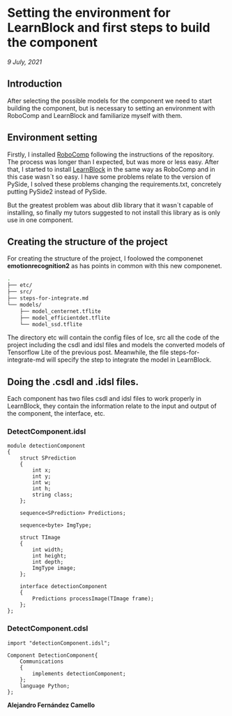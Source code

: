 # Setting the environment for LearnBlock and first steps to build the component

_9 July, 2021_

## Introduction

After selecting the possible models for the component we need to start building the component, but is necessary to setting an environment with RoboComp and LearnBlock and familiarize myself with them.

## Environment setting

Firstly, I installed [RoboComp](https://github.com/robocomp/robocomp) following the instructions of the repository. The process was longer than I expected, but was more or less easy.
After that, I started to install [LearnBlock](https://github.com/robocomp/LearnBlock) in the same way as RoboComp and in this case wasn´t so easy. I have some problems relate to the version of PySide, I solved these problems changing the requirements.txt, concretely putting PySide2 instead of PySide.


But the greatest problem was about dlib library that it wasn´t capable of installing, so finally my tutors suggested to not install this library as is only use in one component.

## Creating the structure of the project

For creating the structure of the project, I foolowed the componenet **emotionrecognition2** as has points in common with this new componenet.

```bash
.
├── etc/
├── src/
├── steps-for-integrate.md
└── models/
    ├── model_centernet.tflite
    ├── model_efficientdet.tflite
    └── model_ssd.tflite 
```

The directory etc will contain the config files of Ice, src all the code of the project including the csdl and idsl files and models the converted models of Tensorflow Lite of the previous post. Meanwhile, the file steps-for-integrate-md will specify the step to integrate the model in LearnBlock.

## Doing the .csdl and .idsl files.

Each component has two files csdl and idsl files to work properly in LearnBlock, they contain the information relate to the input and output of the component, the interface, etc.

### DetectComponent.idsl

    module detectionComponent
    {
        struct SPrediction
        {
            int x;
            int y;
            int w;
            int h;
            string class;
        };

        sequence<SPrediction> Predictions;

        sequence<byte> ImgType;

        struct TImage
        {
            int width;
            int height;
            int depth;
            ImgType image;
        };

        interface detectionComponent
        {
            Predictions processImage(TImage frame);
        };
    };
 
### DetectComponent.cdsl
 
    import "detectionComponent.idsl";

    Component DetectionComponent{
        Communications
        {
            implements detectionComponent;
        };
        language Python;
    };

__Alejandro Fernández Camello__
